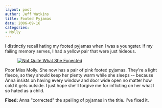 ```yaml
--- 
layout: post
author: Jeff Watkins
title: Footed Pyjamas
date: 2006-09-16
categories: 
- Molly
---
```


I distinctly recall hating my footed pyjamas when I was a youngster. If my failing memory serves, I had a yellow pair that were just hideous.

<figure><a href="http://www.flickr.com/photo.gne?id=244287829"><img class="photo" src="http://static.flickr.com/82/244287829_7a16b93ab3.jpg" alt="Not Quite What She Expected" border="0"></a> </figure>

Poor Miss Molly. She now has a pair of pink footed pyjamas. They're a light fleece, so they should keep her plenty warm while she sleeps -- because Anna insists on having every window and door wide open no matter how cold it gets outside. I just hope she'll forgive me for inflicting on her what I so hated as a child.

**Fixed:** Anna "corrected" the spelling of pyjamas in the title. I've fixed it.